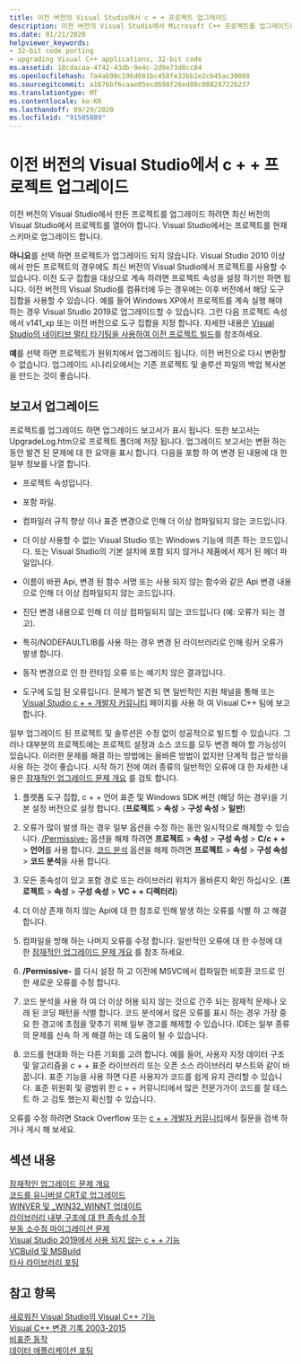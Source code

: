 ```yaml
---
title: 이전 버전의 Visual Studio에서 c + + 프로젝트 업그레이드
description: 이전 버전의 Visual Studio에서 Microsoft C++ 프로젝트를 업그레이드하는 방법.
ms.date: 01/21/2020
helpviewer_keywords:
- 32-bit code porting
- upgrading Visual C++ applications, 32-bit code
ms.assetid: 18cdacaa-4742-43db-9e4c-2d9e73d8cc84
ms.openlocfilehash: 7a4ab98c196d601bc458fe33bb1e2cb45ac30088
ms.sourcegitcommit: a1676bf6caae05ecd698f26ed80c08828722b237
ms.translationtype: MT
ms.contentlocale: ko-KR
ms.lasthandoff: 09/29/2020
ms.locfileid: "91505889"
---
```

# <a name="upgrade-c-projects-from-earlier-versions-of-visual-studio"></a>이전 버전의 Visual Studio에서 c + + 프로젝트 업그레이드

이전 버전의 Visual Studio에서 만든 프로젝트를 업그레이드 하려면 최신 버전의 Visual Studio에서 프로젝트를 열어야 합니다. Visual Studio에서는 프로젝트를 현재 스키마로 업그레이드 합니다.

**아니요**를 선택 하면 프로젝트가 업그레이드 되지 않습니다. Visual Studio 2010 이상에서 만든 프로젝트의 경우에도 최신 버전의 Visual Studio에서 프로젝트를 사용할 수 있습니다. 이전 도구 집합을 대상으로 계속 하려면 프로젝트 속성을 설정 하기만 하면 됩니다. 이전 버전의 Visual Studio를 컴퓨터에 두는 경우에는 이후 버전에서 해당 도구 집합을 사용할 수 있습니다. 예를 들어 Windows XP에서 프로젝트를 계속 실행 해야 하는 경우 Visual Studio 2019로 업그레이드할 수 있습니다. 그런 다음 프로젝트 속성에서 v141_xp 또는 이전 버전으로 도구 집합을 지정 합니다. 자세한 내용은 [Visual Studio의 네이티브 멀티 타기팅을 사용하여 이전 프로젝트 빌드](use-native-multi-targeting.md)를 참조하세요.

**예**를 선택 하면 프로젝트가 원위치에서 업그레이드 됩니다. 이전 버전으로 다시 변환할 수 없습니다. 업그레이드 시나리오에서는 기존 프로젝트 및 솔루션 파일의 백업 복사본을 만드는 것이 좋습니다.

## <a name="upgrade-reports"></a>보고서 업그레이드

프로젝트를 업그레이드 하면 업그레이드 보고서가 표시 됩니다. 또한 보고서는 UpgradeLog.htm으로 프로젝트 폴더에 저장 됩니다. 업그레이드 보고서는 변환 하는 동안 발견 된 문제에 대 한 요약을 표시 합니다. 다음을 포함 하 여 변경 된 내용에 대 한 일부 정보를 나열 합니다.

- 프로젝트 속성입니다.

- 포함 파일.

- 컴파일러 규칙 향상 이나 표준 변경으로 인해 더 이상 컴파일되지 않는 코드입니다.

- 더 이상 사용할 수 없는 Visual Studio 또는 Windows 기능에 의존 하는 코드입니다. 또는 Visual Studio의 기본 설치에 포함 되지 않거나 제품에서 제거 된 헤더 파일입니다.

- 이름이 바뀐 Api, 변경 된 함수 서명 또는 사용 되지 않는 함수와 같은 Api 변경 내용으로 인해 더 이상 컴파일되지 않는 코드입니다.

- 진단 변경 내용으로 인해 더 이상 컴파일되지 않는 코드입니다 (예: 오류가 되는 경고).

- 특히/NODEFAULTLIB를 사용 하는 경우 변경 된 라이브러리로 인해 링커 오류가 발생 합니다.

- 동작 변경으로 인 한 런타임 오류 또는 예기치 않은 결과입니다.

- 도구에 도입 된 오류입니다. 문제가 발견 되 면 일반적인 지원 채널을 통해 또는 [Visual Studio c + + 개발자 커뮤니티](https://developercommunity.visualstudio.com/spaces/62/index.html) 페이지를 사용 하 여 Visual C++ 팀에 보고 합니다.

일부 업그레이드 된 프로젝트 및 솔루션은 수정 없이 성공적으로 빌드할 수 있습니다. 그러나 대부분의 프로젝트에는 프로젝트 설정과 소스 코드를 모두 변경 해야 할 가능성이 있습니다. 이러한 문제를 해결 하는 방법에는 올바른 방법이 없지만 단계적 접근 방식을 사용 하는 것이 좋습니다. 시작 하기 전에 여러 종류의 일반적인 오류에 대 한 자세한 내용은 [잠재적인 업그레이드 문제 개요](../porting/overview-of-potential-upgrade-issues-visual-cpp.md) 를 검토 합니다.

1. 플랫폼 도구 집합, c + + 언어 표준 및 Windows SDK 버전 (해당 하는 경우)을 기본 설정 버전으로 설정 합니다. (**프로젝트**  >  **속성**  >  **구성 속성**  >  **일반**)

1. 오류가 많이 발생 하는 경우 일부 옵션을 수정 하는 동안 일시적으로 해제할 수 있습니다. [/Permissive-](../build/reference/permissive-standards-conformance.md) 옵션을 해제 하려면 **프로젝트**  >  **속성**  >  **구성 속성**  >  **C/c + +**  >  **언어**를 사용 합니다. [코드 분석](../code-quality/code-analysis-for-c-cpp-overview.md) 옵션을 해제 하려면 **프로젝트**  >  **속성**  >  **구성 속성**  >  **코드 분석**을 사용 합니다.

1. 모든 종속성이 있고 포함 경로 또는 라이브러리 위치가 올바른지 확인 하십시오. (**프로젝트**  >  **속성**  >  **구성 속성**  >  **VC + + 디렉터리**)

1. 더 이상 존재 하지 않는 Api에 대 한 참조로 인해 발생 하는 오류를 식별 하 고 해결 합니다.

1. 컴파일을 방해 하는 나머지 오류를 수정 합니다. 일반적인 오류에 대 한 수정에 대 한 [잠재적인 업그레이드 문제 개요](../porting/overview-of-potential-upgrade-issues-visual-cpp.md) 를 참조 하세요.

1. **/Permissive-** 를 다시 설정 하 고 이전에 MSVC에서 컴파일한 비호환 코드로 인 한 새로운 오류를 수정 합니다.

1. 코드 분석을 사용 하 여 더 이상 허용 되지 않는 것으로 간주 되는 잠재적 문제나 오래 된 코딩 패턴을 식별 합니다. 코드 분석에서 많은 오류를 표시 하는 경우 가장 중요 한 경고에 초점을 맞추기 위해 일부 경고를 해제할 수 있습니다. IDE는 일부 종류의 문제를 신속 하 게 해결 하는 데 도움이 될 수 있습니다.

1. 코드를 현대화 하는 다른 기회를 고려 합니다. 예를 들어, 사용자 지정 데이터 구조 및 알고리즘을 c + + 표준 라이브러리 또는 오픈 소스 라이브러리 부스트와 같이 바꿉니다. 표준 기능을 사용 하면 다른 사용자가 코드를 쉽게 유지 관리할 수 있습니다. 표준 위원회 및 광범위 한 c + + 커뮤니티에서 많은 전문가가이 코드를 잘 테스트 하 고 검토 했는지 확신할 수 있습니다.

오류를 수정 하려면 Stack Overflow 또는 [c + + 개발자 커뮤니티](https://developercommunity.visualstudio.com/spaces/62/index.html)에서 질문을 검색 하거나 게시 해 보세요.

## <a name="in-this-section"></a>섹션 내용

[잠재적인 업그레이드 문제 개요](overview-of-potential-upgrade-issues-visual-cpp.md)\
[코드를 유니버설 CRT로 업그레이드](upgrade-your-code-to-the-universal-crt.md)\
[WINVER 및 _WIN32_WINNT 업데이트](modifying-winver-and-win32-winnt.md)\
[라이브러리 내부 구조에 대 한 종속성 수정](fix-your-dependencies-on-library-internals.md)\
[부동 소수점 마이그레이션 문제](floating-point-migration-issues.md)\
[Visual Studio 2019에서 사용 되지 않는 c + + 기능](features-deprecated-in-visual-studio.md)\
[VCBuild 및 MSBuild](build-system-changes.md)\
[타사 라이브러리 포팅](porting-third-party-libraries.md)

## <a name="see-also"></a>참고 항목

[새로워진 Visual Studio의 Visual C++ 기능](../overview/what-s-new-for-visual-cpp-in-visual-studio.md)\
[Visual C++ 변경 기록 2003-2015](../porting/visual-cpp-change-history-2003-2015.md)\
[비표준 동작](../cpp/nonstandard-behavior.md)\
[데이터 애플리케이션 포팅](../data/data-access-programming-mfc-atl.md)
